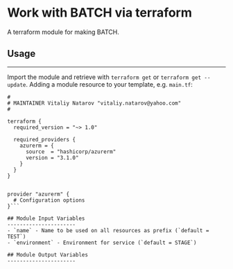 # Work with BATCH via terraform

A terraform module for making BATCH.


## Usage
----------------------
Import the module and retrieve with ```terraform get``` or ```terraform get --update```. Adding a module resource to your template, e.g. `main.tf`:

```
#
# MAINTAINER Vitaliy Natarov "vitaliy.natarov@yahoo.com"
#

terraform {
  required_version = "~> 1.0"

  required_providers {
    azurerm = {
      source  = "hashicorp/azurerm"
      version = "3.1.0"
    }
  }
}


provider "azurerm" {
  # Configuration options
}```

## Module Input Variables
----------------------
- `name` - Name to be used on all resources as prefix (`default = TEST`)
- `environment` - Environment for service (`default = STAGE`)

## Module Output Variables
----------------------
